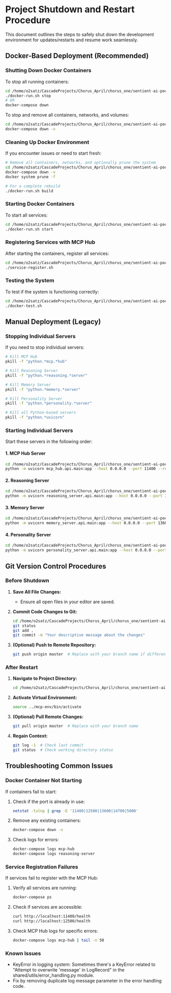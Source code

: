 # Project Shutdown and Restart Procedure

This document outlines the steps to safely shut down the development environment for updates/restarts and resume work seamlessly.

## Docker-Based Deployment (Recommended)

### Shutting Down Docker Containers

To stop all running containers:

```bash
cd /home/o2satz/CascadeProjects/Chorus_April/chorus_one/sentient-ai-poc
./docker-run.sh stop
# OR
docker-compose down
```

To stop and remove all containers, networks, and volumes:

```bash
cd /home/o2satz/CascadeProjects/Chorus_April/chorus_one/sentient-ai-poc
docker-compose down -v
```

### Cleaning Up Docker Environment

If you encounter issues or need to start fresh:

```bash
# Remove all containers, networks, and optionally prune the system
cd /home/o2satz/CascadeProjects/Chorus_April/chorus_one/sentient-ai-poc
docker-compose down -v
docker system prune -f

# For a complete rebuild
./docker-run.sh build
```

### Starting Docker Containers

To start all services:

```bash
cd /home/o2satz/CascadeProjects/Chorus_April/chorus_one/sentient-ai-poc
./docker-run.sh start
```

### Registering Services with MCP Hub

After starting the containers, register all services:

```bash
cd /home/o2satz/CascadeProjects/Chorus_April/chorus_one/sentient-ai-poc
./service-register.sh
```

### Testing the System

To test if the system is functioning correctly:

```bash
cd /home/o2satz/CascadeProjects/Chorus_April/chorus_one/sentient-ai-poc
./docker-test.sh
```

## Manual Deployment (Legacy)

### Stopping Individual Servers

If you need to stop individual servers:

```bash
# Kill MCP Hub
pkill -f "python.*mcp.*hub"

# Kill Reasoning Server
pkill -f "python.*reasoning.*server"

# Kill Memory Server
pkill -f "python.*memory.*server"

# Kill Personality Server
pkill -f "python.*personality.*server"

# Kill all Python-based servers
pkill -f "python.*uvicorn"
```

### Starting Individual Servers

Start these servers in the following order:

#### 1. MCP Hub Server

```bash
cd /home/o2satz/CascadeProjects/Chorus_April/chorus_one/sentient-ai-poc
python -m uvicorn mcp_hub.api.main:app --host 0.0.0.0 --port 11400 --reload
```

#### 2. Reasoning Server

```bash
cd /home/o2satz/CascadeProjects/Chorus_April/chorus_one/sentient-ai-poc
python -m uvicorn reasoning_server.api.main:app --host 0.0.0.0 --port 12500 --reload
```

#### 3. Memory Server

```bash
cd /home/o2satz/CascadeProjects/Chorus_April/chorus_one/sentient-ai-poc
python -m uvicorn memory_server.api.main:app --host 0.0.0.0 --port 13600 --reload
```

#### 4. Personality Server

```bash
cd /home/o2satz/CascadeProjects/Chorus_April/chorus_one/sentient-ai-poc
python -m uvicorn personality_server.api.main:app --host 0.0.0.0 --port 14700 --reload
```

## Git Version Control Procedures

### Before Shutdown

1. **Save All File Changes:**
   * Ensure all open files in your editor are saved.

2. **Commit Code Changes to Git:**
   ```bash
   cd /home/o2satz/CascadeProjects/Chorus_April/chorus_one/sentient-ai-poc
   git status
   git add .
   git commit -m "Your descriptive message about the changes"
   ```

3. **(Optional) Push to Remote Repository:**
   ```bash
   git push origin master  # Replace with your branch name if different
   ```

### After Restart

1. **Navigate to Project Directory:**
   ```bash
   cd /home/o2satz/CascadeProjects/Chorus_April/chorus_one/sentient-ai-poc
   ```

2. **Activate Virtual Environment:**
   ```bash
   source ../mcp-env/bin/activate
   ```

3. **(Optional) Pull Remote Changes:**
   ```bash
   git pull origin master  # Replace with your branch name
   ```

4. **Regain Context:**
   ```bash
   git log -1  # Check last commit
   git status  # Check working directory status
   ```

## Troubleshooting Common Issues

### Docker Container Not Starting

If containers fail to start:

1. Check if the port is already in use:
   ```bash
   netstat -tulnp | grep -E '11400|12500|13600|14700|5000'
   ```

2. Remove any existing containers:
   ```bash
   docker-compose down -v
   ```

3. Check logs for errors:
   ```bash
   docker-compose logs mcp-hub
   docker-compose logs reasoning-server
   ```

### Service Registration Failures

If services fail to register with the MCP Hub:

1. Verify all services are running:
   ```bash
   docker-compose ps
   ```

2. Check if services are accessible:
   ```bash
   curl http://localhost:11400/health
   curl http://localhost:12500/health
   ```

3. Check MCP Hub logs for specific errors:
   ```bash
   docker-compose logs mcp-hub | tail -n 50
   ```

### Known Issues

- KeyError in logging system: Sometimes there's a KeyError related to "Attempt to overwrite 'message' in LogRecord" in the shared/utils/error_handling.py module.
- Fix by removing duplicate log message parameter in the error handling code.
